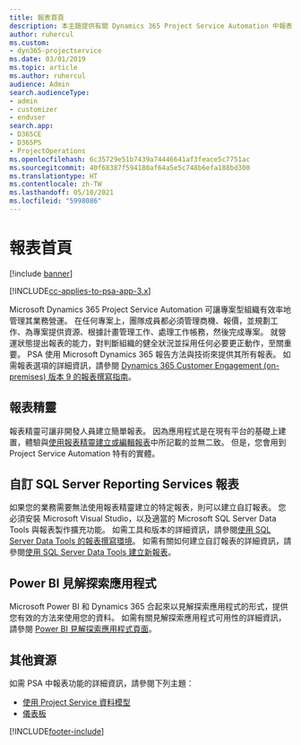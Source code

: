 ```yaml
---
title: 報表首頁
description: 本主題提供有關 Dynamics 365 Project Service Automation 中報表的資訊。
author: ruhercul
ms.custom:
- dyn365-projectservice
ms.date: 03/01/2019
ms.topic: article
ms.author: ruhercul
audience: Admin
search.audienceType:
- admin
- customizer
- enduser
search.app:
- D365CE
- D365PS
- ProjectOperations
ms.openlocfilehash: 6c35729e51b7439a74446641af3feace5c7751ac
ms.sourcegitcommit: 40f68387f594180af64a5e5c748b6efa188bd300
ms.translationtype: HT
ms.contentlocale: zh-TW
ms.lasthandoff: 05/10/2021
ms.locfileid: "5998086"
---
```

# <a name="reporting-home-page"></a>報表首頁

[!include [banner](../includes/psa-now-project-operations.md)]

[!INCLUDE[cc-applies-to-psa-app-3.x](../includes/cc-applies-to-psa-app-3x.md)]

Microsoft Dynamics 365 Project Service Automation 可讓專案型組織有效率地管理其業務營運。 在任何專案上，團隊成員都必須管理商機、報價，並規劃工作、為專案提供資源、根據計畫管理工作、處理工作帳務，然後完成專案。 就營運狀態提出報表的能力，對判斷組織的健全狀況並採用任何必要更正動作，至關重要。 PSA 使用 Microsoft Dynamics 365 報告方法與技術來提供其所有報表。 如需報表選項的詳細資訊，請參閱 [Dynamics 365 Customer Engagement (on-premises) 版本 9 的報表撰寫指南](/dynamics365/customerengagement/on-premises/analytics/reporting-analytics-with-dynamics-365)。

## <a name="report-wizard"></a>報表精靈

報表精靈可讓非開發人員建立簡單報表。 因為應用程式是在現有平台的基礎上建置，體驗與[使用報表精靈建立或編輯報表](/dynamics365/customerengagement/on-premises/basics/create-edit-copy-report-wizard)中所記載的並無二致。 但是，您會用到 Project Service Automation 特有的實體。

## <a name="custom-sql-server-reporting-services-reports"></a>自訂 SQL Server Reporting Services 報表

如果您的業務需要無法使用報表精靈建立的特定報表，則可以建立自訂報表。 您必須安裝 Microsoft Visual Studio，以及適當的 Microsoft SQL Server Data Tools 與報表製作擴充功能。 如需工具和版本的詳細資訊，請參閱[使用 SQL Server Data Tools  的報表撰寫環境](/dynamics365/customerengagement/on-premises/analytics/report-writing-environment-using-sql-server-data-tools)。 如需有關如何建立自訂報表的詳細資訊，請參閱[使用 SQL Server Data Tools 建立新報表](/dynamics365/customerengagement/on-premises/analytics/create-a-new-report-using-sql-server-data-tools)。

## <a name="power-bi-insights-apps"></a>Power BI 見解探索應用程式

Microsoft Power BI 和 Dynamics 365 合起來以見解探索應用程式的形式，提供您有效的方法來使用您的資料。 如需有關見解探索應用程式可用性的詳細資訊，請參閱 [Power BI 見解探索應用程式頁面](https://powerbi.microsoft.com/power-bi-insights-apps/)。


## <a name="additional-resources"></a>其他資源
如需 PSA 中報表功能的詳細資訊，請參閱下列主題：

- [使用 Project Service 資料模型](reports-working-project-service-data-model.md)
- [儀表板 ](reports-dashboards.md)



[!INCLUDE[footer-include](../includes/footer-banner.md)]